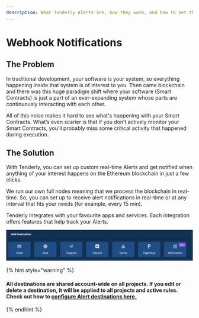 ```yaml
---
description: What Tenderly Alerts are, how they work, and how to set them up.
---
```


# Webhook Notifications

## The Problem

In traditional development, your software is your system, so everything happening inside that system is of interest to you. Then came blockchain and there was this huge paradigm shift where your software (Smart Contracts) is just a part of an ever-expanding system whose parts are continuously interacting with each other.

All of this noise makes it hard to see what's happening with your Smart Contracts. What’s even scarier is that if you don’t actively monitor your Smart Contracts, you’ll probably miss some critical activity that happened during execution.

## The Solution

With Tenderly, you can set up custom real-time Alerts and get notified when anything of your interest happens on the Ethereum blockchain in just a few clicks.

We run our own full nodes meaning that we process the blockchain in real-time. So, you can set up to receive alert notifications in real-time or at any interval that fits your needs (for example, every 15 min).

Tenderly integrates with your favourite apps and services. Each integration offers features that help track your Alerts.

![](<../../.gitbook/assets/Add a destination for your Alert.png>)

{% hint style="warning" %}
#### All destinations are shared account-wide on all projects. If you edit or delete a destination, it will be applied to all projects and active rules. Check out how to [configure Alert destinations here.](alert-targets/configuring-alert-destinations.md)
{% endhint %}
